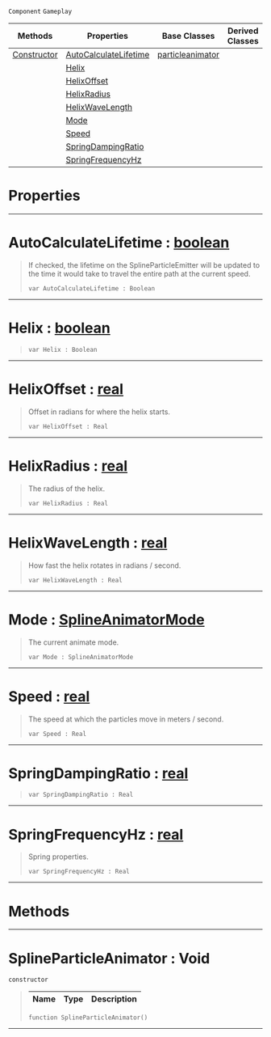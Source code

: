  `Component` `Gameplay`



|Methods|Properties|Base Classes|Derived Classes|
|---|---|---|---|
|[ Constructor](https://github.com/ZilchEngine/ZilchDocs/blob/master/code_reference/class_reference/splineparticleanimator.markdown#splineparticleanimator-v)|[ AutoCalculateLifetime](https://github.com/ZilchEngine/ZilchDocs/blob/master/code_reference/class_reference/splineparticleanimator.markdown#autocalculatelifetime-ze)|[particleanimator](https://github.com/ZilchEngine/ZilchDocs/blob/master/code_reference/class_reference/particleanimator.markdown)| |
| |[ Helix](https://github.com/ZilchEngine/ZilchDocs/blob/master/code_reference/class_reference/splineparticleanimator.markdown#helix-zero-engine-docume)| | |
| |[ HelixOffset](https://github.com/ZilchEngine/ZilchDocs/blob/master/code_reference/class_reference/splineparticleanimator.markdown#helixoffset-zero-engine)| | |
| |[ HelixRadius](https://github.com/ZilchEngine/ZilchDocs/blob/master/code_reference/class_reference/splineparticleanimator.markdown#helixradius-zero-engine)| | |
| |[ HelixWaveLength](https://github.com/ZilchEngine/ZilchDocs/blob/master/code_reference/class_reference/splineparticleanimator.markdown#helixwavelength-zero-eng)| | |
| |[ Mode](https://github.com/ZilchEngine/ZilchDocs/blob/master/code_reference/class_reference/splineparticleanimator.markdown#mode-zero-engine-documen)| | |
| |[ Speed](https://github.com/ZilchEngine/ZilchDocs/blob/master/code_reference/class_reference/splineparticleanimator.markdown#speed-zero-engine-docume)| | |
| |[ SpringDampingRatio](https://github.com/ZilchEngine/ZilchDocs/blob/master/code_reference/class_reference/splineparticleanimator.markdown#springdampingratio-zero)| | |
| |[ SpringFrequencyHz](https://github.com/ZilchEngine/ZilchDocs/blob/master/code_reference/class_reference/splineparticleanimator.markdown#springfrequencyhz-zero-e)| | |


 #  Properties


---  
 #  AutoCalculateLifetime : [boolean](https://github.com/ZilchEngine/ZilchDocs/blob/master/code_reference/nada_base_types/boolean.markdown)

> If checked, the lifetime on the SplineParticleEmitter will be updated to the time it would take to travel the entire path at the current speed.
> ``` lang=cpp, name=Nada
> var AutoCalculateLifetime : Boolean


---  
 #  Helix : [boolean](https://github.com/ZilchEngine/ZilchDocs/blob/master/code_reference/nada_base_types/boolean.markdown)

> 
> ``` lang=cpp, name=Nada
> var Helix : Boolean


---  
 #  HelixOffset : [real](https://github.com/ZilchEngine/ZilchDocs/blob/master/code_reference/nada_base_types/real.markdown)

> Offset in radians for where the helix starts.
> ``` lang=cpp, name=Nada
> var HelixOffset : Real


---  
 #  HelixRadius : [real](https://github.com/ZilchEngine/ZilchDocs/blob/master/code_reference/nada_base_types/real.markdown)

> The radius of the helix.
> ``` lang=cpp, name=Nada
> var HelixRadius : Real


---  
 #  HelixWaveLength : [real](https://github.com/ZilchEngine/ZilchDocs/blob/master/code_reference/nada_base_types/real.markdown)

> How fast the helix rotates in radians / second.
> ``` lang=cpp, name=Nada
> var HelixWaveLength : Real


---  
 #  Mode : [SplineAnimatorMode](https://github.com/ZilchEngine/ZilchDocs/blob/master/code_reference/enum_reference.markdown#splineanimatormode)

> The current animate mode.
> ``` lang=cpp, name=Nada
> var Mode : SplineAnimatorMode


---  
 #  Speed : [real](https://github.com/ZilchEngine/ZilchDocs/blob/master/code_reference/nada_base_types/real.markdown)

> The speed at which the particles move in meters / second.
> ``` lang=cpp, name=Nada
> var Speed : Real


---  
 #  SpringDampingRatio : [real](https://github.com/ZilchEngine/ZilchDocs/blob/master/code_reference/nada_base_types/real.markdown)

> 
> ``` lang=cpp, name=Nada
> var SpringDampingRatio : Real


---  
 #  SpringFrequencyHz : [real](https://github.com/ZilchEngine/ZilchDocs/blob/master/code_reference/nada_base_types/real.markdown)

> Spring properties.
> ``` lang=cpp, name=Nada
> var SpringFrequencyHz : Real


---  
 #  Methods


---  
 #  SplineParticleAnimator : Void

 `constructor`

> 
> |Name|Type|Description|
> |---|---|---|
> ``` lang=cpp, name=Nada
> function SplineParticleAnimator()
> ``` 


---  
 

 